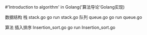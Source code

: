 #'Introduction to algorithm' in Golang('算法导论'Golang实现)

数据结构
栈			stack.go 				go run stack.go
队列		queue.go 				go run queue.go

算法
插入排序	Insertion_sort.go       go run Insertion_sort.go
